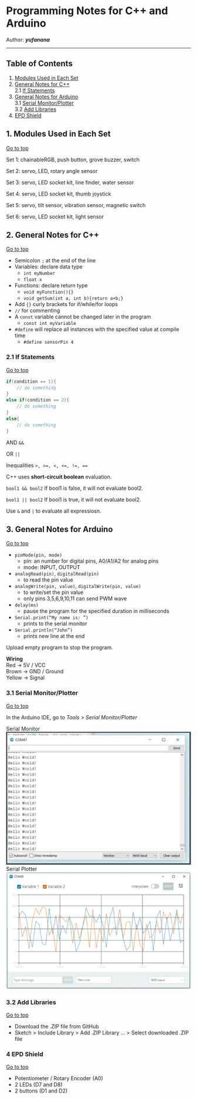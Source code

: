 # Programming Notes for C++ and Arduino

Author: __*yufanana*__
____

## Table of Contents <a name="top"></a>
 1. [Modules Used in Each Set](#1)<br>
 2. [General Notes for C++](#2)<br>
    2.1 [If Statements](#2.1) <br>
3.  [General Notes for Arduino](#3)<br>
    3.1 [Serial Monitor/Plotter](#3.1) <br>
    3.2 [Add Libraries](#3.1) <br>
4. [EPD Shield](#4)<br>

## 1. Modules Used in Each Set <a name="1"></a>
[Go to top](#top)

Set 1: chainableRGB, push button, grove buzzer, switch <br>

Set 2: servo, LED, rotary angle sensor <br>

Set 3: servo, LED socket kit, line finder, water sensor <br>

Set 4: servo, LED socket kit, thumb joystick <br>

Set 5: servo, tilt sensor, vibration sensor, magnetic switch <br>

Set 6: servo, LED socket kit, light sensor <br>


## 2. General Notes for C++ <a name="2"></a>
[Go to top](#top)

- Semicolon `;` at the end of the line
- Variables: declare data type
    - `int myNumber`
    - `float x`
- Functions: declare return type
    - `void myFunction(){}`
    - `void getSum(int a, int b){return a+b;}`
- Add `{}` curly brackets for if/while/for loops
- `//` for commenting
- A `const` variable cannot be changed later in the program
    - `const int myVariable`
- `#define` will replace all instances with the specified value at compile time
    - `#define sensorPin 4`


### 2.1 If Statements <a name="2.1"></a>
[Go to top](#top)

```c++
if(condition == 1){
    // do something
}
else if(condition == 2){
    // do something
} 
else{
    // do something
}
```

AND `&&` 

OR `||` 

Inequalities `>, >=, <, <=, !=, ==` 

C++ uses __short-circuit boolean__ evaluation.

`bool1 && bool2` If bool1 is false, it will not evaluate bool2.

`bool1 || bool2` If bool1 is true, it will not evaluate bool2.

Use `&` and `|` to evaluate all expressiosn.

## 3. General Notes for Arduino <a name="3"></a>
[Go to top](#top)


- `pinMode(pin, mode)`
    - pin: an number for digital pins, A0/A1/A2 for analog pins
    - mode: INPUT, OUTPUT
- `analogRead(pin)`, `digitalRead(pin)`
    - to read the pin value
- `analogWrite(pin, value)`, `digitalWrite(pin, value)`
    - to write/set the pin value
    - only pins 3,5,6,9,10,11 can send PWM wave
- `delay(ms)`
    - pause the program for the specified duration in milliseconds
- `Serial.print(“My name is: ”)`
    - prints to the serial monitor
- `Serial.println(“John”)`
    - prints new line at the end

Upload empty program to stop the program. <br>

__Wiring__<br>
Red &rarr; 5V / VCC <br> 
Brown &rarr; GND / Ground <br> 
Yellow &rarr; Signal <br> 

### 3.1 Serial Monitor/Plotter<a name="3.1"></a>
[Go to top](#top)

In the Arduino IDE, go to *Tools > Serial Monitor/Plotter*

Serial Monitor
![Serial Monitor](serial-monitor.PNG)
Serial Plotter
![Serial Plotter](serial-plotter.PNG)

### 3.2 Add Libraries <a name="3.1"></a>
[Go to top](#top)

- Download the .ZIP file from GitHub <br>
- Sketch > Include Library > Add .ZIP Library ... > Select downloaded .ZIP file


### 4 EPD Shield <a name="4"></a>
[Go to top](#top)

- Potentiometer / Rotary Encoder (A0)
- 2 LEDs (D7 and D8)
- 2 buttons (D1 and D2)
